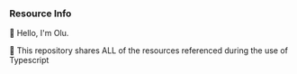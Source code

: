 
### Resource Info 

👋 Hello, I'm Olu.

🚀 This repository shares ALL of the resources referenced during the use of Typescript 
